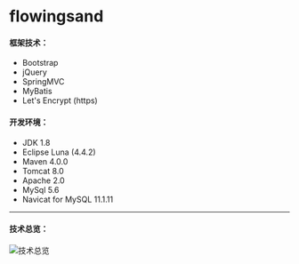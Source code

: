 # flowingsand
#### 框架技术：

- Bootstrap
- jQuery
- SpringMVC
- MyBatis
- Let's Encrypt (https)

#### 开发环境：

- JDK 1.8
- Eclipse  Luna (4.4.2)
- Maven 4.0.0
- Tomcat 8.0
- Apache 2.0
- MySql 5.6 
- Navicat for MySQL 11.1.11

---

#### 技术总览：

![技术总览](https://github.com/hellovvorld/imgresources/blob/master/public/technology.png)
